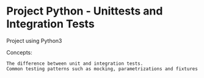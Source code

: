 # Project Python - Unittests and Integration Tests

Project using Python3

Concepts:

    The difference between unit and integration tests.
    Common testing patterns such as mocking, parametrizations and fixtures
